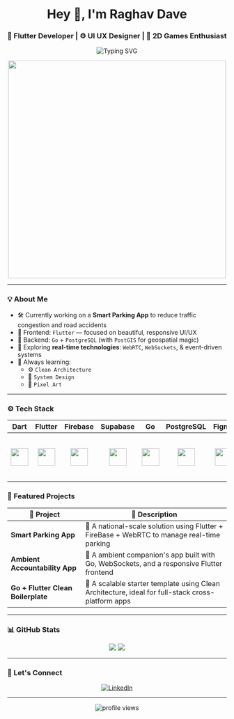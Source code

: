 <h1 align="center">Hey 👋, I'm Raghav Dave </h1>  
<h3 align="center">🚀 Flutter Developer | ⚙️ UI UX Designer | 🎯 2D Games Enthusiast</h3>
<p align="center">
  <img src="https://readme-typing-svg.herokuapp.com?font=Fira+Code&duration=3000&pause=500&color=5C6BC0&center=true&vCenter=true&width=435&lines=Building+real-time+Flutter+apps📱;Designing+UI%2FUX+that+delights💪;Learning+every+single+day+🚀" alt="Typing SVG" />
</p>

<p align="center">
  <img src="https://media2.giphy.com/media/v1.Y2lkPTc5MGI3NjExOWxrYWljdHN1YWxiMGE2M3Z4YzB4b2pmMDlqbHNsejNncnI5OXFlciZlcD12MV9pbnRlcm5hbF9naWZfYnlfaWQmY3Q9Zw/rzcYzbp8BZmwWTUPFa/giphy.gif" width="500"/>
</p>




---
### 💡 About Me

- 🛠️ Currently working on a **Smart Parking App** to reduce traffic congestion and road accidents
- 🎨 Frontend: `Flutter` — focused on beautiful, responsive UI/UX  
- 🧠 Backend: `Go` + `PostgreSQL` (with `PostGIS` for geospatial magic)  
- 🔁 Exploring **real-time technologies**: `WebRTC`, `WebSockets`, & event-driven systems
- 🌱 Always learning:
  - ⚙️ `Clean Architecture`
  - 🧩 `System Design`
  - 🎨 `Pixel Art`


---

### ⚙️ Tech Stack

| Dart | Flutter | Firebase | Supabase | Go | PostgreSQL | Figma | Flame | Unity | C# |
|------|---------|----------|----------|----|------------|-------|-------|-------|----|
| <img src="https://cdn.jsdelivr.net/gh/devicons/devicon/icons/dart/dart-original.svg" height="40"/> | <p align="center"> <img src="https://cdn.jsdelivr.net/gh/devicons/devicon/icons/flutter/flutter-original.svg" height="40"/> | <p align="center"> <img src="https://cdn.jsdelivr.net/gh/devicons/devicon/icons/firebase/firebase-plain.svg" height="40"/> | <p align="center"> <img src="https://cdn.jsdelivr.net/gh/devicons/devicon/icons/supabase/supabase-original.svg" height="40"/> | <img src="https://cdn.jsdelivr.net/gh/devicons/devicon/icons/go/go-original.svg" height="40"/> | <p align="center"> <img src="https://cdn.jsdelivr.net/gh/devicons/devicon/icons/postgresql/postgresql-original.svg" height="40"/> | <p align="center"> <img src="https://cdn.jsdelivr.net/gh/devicons/devicon/icons/figma/figma-original.svg" height="40"/> | <h1 align="center"> 🔥 </h1> | <p align="center"> <img src="https://cdn.jsdelivr.net/gh/devicons/devicon/icons/unity/unity-original.svg" height="40"/> | <img src="https://cdn.jsdelivr.net/gh/devicons/devicon/icons/csharp/csharp-original.svg" height="40"/> |


### 🌟 Featured Projects

| 🚀 Project | 🔎 Description |
|-----------|----------------|
| **Smart Parking App** | 🔧 A national-scale solution using Flutter + FireBase + WebRTC to manage real-time parking |
| **Ambient Accountability App** | 📡 A ambient companion's app built with Go, WebSockets, and a responsive Flutter frontend |
| **Go + Flutter Clean Boilerplate** | 🧱 A scalable starter template using Clean Architecture, ideal for full-stack cross-platform apps |

---

### 📊 GitHub Stats

<p align="center">
  <img src="https://github-readme-stats.vercel.app/api?username=Neutrino-18&show_icons=true&theme=tokyonight" />
  <img src="https://github-readme-stats.vercel.app/api/top-langs/?username=Neutrino-18&layout=compact&theme=tokyonight" />
</p>

---

### 🔗 Let's Connect

<p align="center">
   <a href="https://www.linkedin.com/in/raghav-dave-27087225b/" target="_blank"><img alt="LinkedIn" src="https://img.shields.io/badge/-LinkedIn-0A66C2?style=for-the-badge&logo=linkedin&logoColor=white"/></a> 
<!--   <a href="https://twitter.com/your-twitter" target="_blank"><img alt="Twitter" src="https://img.shields.io/badge/-Twitter-1DA1F2?style=for-the-badge&logo=twitter&logoColor=white"/></a>
  <a href="https://your-portfolio.com" target="_blank"><img alt="Portfolio" src="https://img.shields.io/badge/-Portfolio-FF6B6B?style=for-the-badge&logo=fire&logoColor=white"/></a> -->
</p>

---

<p align="center"><img src="https://komarev.com/ghpvc/?username=Neutrino-18&label=Profile%20views&color=blueviolet&style=flat" alt="profile views"/></p>
